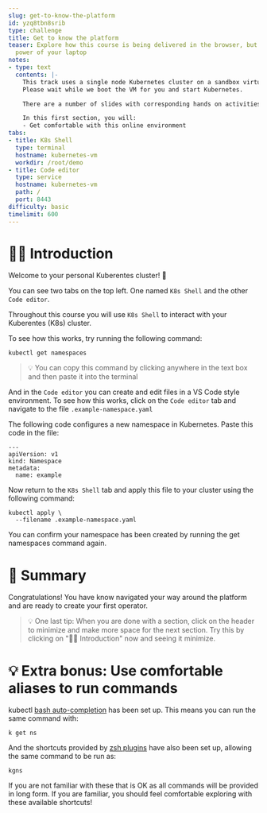 ```yaml
---
slug: get-to-know-the-platform
id: yzq8tbn8srib
type: challenge
title: Get to know the platform
teaser: Explore how this course is being delivered in the browser, but has all the
  power of your laptop
notes:
- type: text
  contents: |-
    This track uses a single node Kubernetes cluster on a sandbox virtual machine.
    Please wait while we boot the VM for you and start Kubernetes.

    There are a number of slides with corresponding hands on activities, these are each called "sections"

    In this first section, you will:
    - Get comfortable with this online environment
tabs:
- title: K8s Shell
  type: terminal
  hostname: kubernetes-vm
  workdir: /root/demo
- title: Code editor
  type: service
  hostname: kubernetes-vm
  path: /
  port: 8443
difficulty: basic
timelimit: 600
---
```


👋🏾 Introduction
==============

Welcome to your personal Kuberentes cluster! 🏡

You can see two tabs on the top left. One named `K8s Shell` and the other `Code editor`.

Throughout this course you will use `K8s Shell` to interact with your Kuberentes (K8s) cluster.

To see how this works, try running the following command:

```
kubectl get namespaces
```

> 💡 You can copy this command by clicking anywhere in the text box and then paste it into the terminal

And in the `Code editor` you can create and edit files in a VS Code style environment. To see how this works, click on the `Code editor` tab and navigate to the file `.example-namespace.yaml`

The following code configures a new namespace in Kubernetes. Paste this code in the file:

```
---
apiVersion: v1
kind: Namespace
metadata:
  name: example
```

Now return to the `K8s Shell` tab and apply this file to your cluster using the following command:

```
kubectl apply \
  --filename .example-namespace.yaml
```

You can confirm your namespace has been created by running the get namespaces command again.

📕 Summary
==============

Congratulations! You have know navigated your way around the platform and are ready to create your first operator.

> 💡 One last tip: When you are done with a section, click on the header to minimize and make more space for the next section. Try this by clicking on "👋🏾 Introduction" now and seeing it minimize.



💡 Extra bonus: Use comfortable aliases to run commands
==============

kubectl [bash auto-completion](https://kubernetes.io/docs/tasks/tools/included/optional-kubectl-configs-bash-linux/) has been set up. This means you can run the same command with:

```
k get ns
```

And the shortcuts provided by [zsh plugins](https://github.com/ohmyzsh/ohmyzsh/blob/master/plugins/kubectl/README.md) have also been set up, allowing the same command to be run as:

```
kgns
```

If you are not familiar with these that is OK as all commands will be provided in long form. If you are familiar, you should feel comfortable exploring with these available shortcuts!
